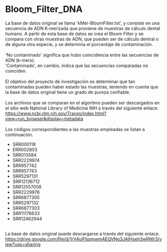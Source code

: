 # Bloom_Filter_DNA </br>

La base de datos original se llama 'kMer-BloomFilter.txt', y consiste en una secuencia de ADN K-merizada que proviene de muestras de cálculo dental humano.
A partir de esta base de datos se crea el Bloom Filter y se compara con otras muestras de ADN, que pueden ser de cálculo dentral o de alguna otra especie, y
se determina el porcentaje de contaminación. </br> </br>
'No contaminado' significa que hubo coincidencia entre las secuencias de ADN (k-mers).</br>
'Contaminado', en cambio, indica que las secuencias comparadas no coinciden.
</br>
</br>
El objetivo del proyecto de investigación es determinar qué tan contaminadas pueden haber estado las muestras, teniendo en cuenta que la base de datos original
tiene un grado de pureza confiable.
</br>
</br>
Los archivos que se comparan en el algoritmo pueden ser descargados en el sitio web National Library of Medicine NIH a través del siguiente enlace:
https://www.ncbi.nlm.nih.gov/Traces/index.html?view=run_browser&display=metadata
</br>
</br>
Los códigos correspondientes a las muestras empleadas se listan a continuación.
</br>
- SRR000118 </br>
- ERR002803 </br>
- SRR013584 </br>
- SRR2229974 </br>
- SRR957742 </br>
- SRR957743 </br>
- SRR5297131 </br>
- SRR12136712 </br>
- SRR12557008 </br>
- SRR2229976 </br>
- SRR6877305 </br>
- SRR5297132 </br>
- SRR6877303 </br>
- SRR11176633 </br>
- SRR12462944 </br> </br>

La base de datos original puede descargarse a través del siguiente enlace. </br>
https://drive.google.com/file/d/1rV4uIFbqmwmAEQVNg3JAtHseh3wRNlr3/view?usp=sharing
